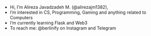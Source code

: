 - Hi, I’m Alireza Javadzadeh M. (@alirezajm1382),
- I’m interested in CS, Programming, Gaming and anything related to Computers
- I’m currently learning Flask and Web3
- To reach me: @berlinify on Instagram and Telegram

<!---
alirezajm1382/alirezajm1382 is a ✨ special ✨ repository because its `README.md` (this file) appears on your GitHub profile.
You can click the Preview link to take a look at your changes.
--->
